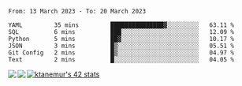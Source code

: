 <!--START_SECTION:waka-->

```text
From: 13 March 2023 - To: 20 March 2023

YAML         35 mins         ███████████████▓░░░░░░░░░   63.11 %
SQL          6 mins          ███░░░░░░░░░░░░░░░░░░░░░░   12.09 %
Python       5 mins          ██▓░░░░░░░░░░░░░░░░░░░░░░   10.17 %
JSON         3 mins          █▒░░░░░░░░░░░░░░░░░░░░░░░   05.51 %
Git Config   2 mins          █▒░░░░░░░░░░░░░░░░░░░░░░░   04.97 %
Text         2 mins          █░░░░░░░░░░░░░░░░░░░░░░░░   04.05 %
```

<!--END_SECTION:waka-->
<a href="https://github.com/anuraghazra/github-readme-stats">
  <img align="left" src="https://github-readme-stats.vercel.app/api?username=Tanesan&count_private=true&show_icons=true" />
<img align="left" src="https://github-readme-stats.vercel.app/api/top-langs/?username=Tanesan" />
</a>

[![ktanemur's 42 stats](https://badge42.vercel.app/api/v2/cl1wslf6s002109l771rng2w8/stats?cursusId=21&coalitionId=62)](https://github.com/JaeSeoKim/badge42)
